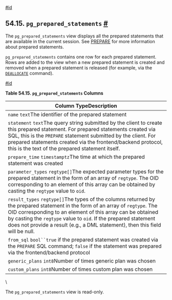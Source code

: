 [#id](#VIEW-PG-PREPARED-STATEMENTS)

## 54.15. `pg_prepared_statements` [#](#VIEW-PG-PREPARED-STATEMENTS)



The `pg_prepared_statements` view displays all the prepared statements that are available in the current session. See [PREPARE](sql-prepare) for more information about prepared statements.

`pg_prepared_statements` contains one row for each prepared statement. Rows are added to the view when a new prepared statement is created and removed when a prepared statement is released (for example, via the [`DEALLOCATE`](sql-deallocate) command).

[#id](#id-1.10.5.19.5)

**Table 54.15. `pg_prepared_statements` Columns**

| Column TypeDescription                                                                                                                                                                                                                                                                                                                            |
| ------------------------------------------------------------------------------------------------------------------------------------------------------------------------------------------------------------------------------------------------------------------------------------------------------------------------------------------------- |
| `name` `text`The identifier of the prepared statement                                                                                                                                                                                                                                                                                             |
| `statement` `text`The query string submitted by the client to create this prepared statement. For prepared statements created via SQL, this is the `PREPARE` statement submitted by the client. For prepared statements created via the frontend/backend protocol, this is the text of the prepared statement itself.                             |
| `prepare_time` `timestamptz`The time at which the prepared statement was created                                                                                                                                                                                                                                                                  |
| `parameter_types` `regtype[]`The expected parameter types for the prepared statement in the form of an array of `regtype`. The OID corresponding to an element of this array can be obtained by casting the `regtype` value to `oid`.                                                                                                             |
| `result_types` `regtype[]`The types of the columns returned by the prepared statement in the form of an array of `regtype`. The OID corresponding to an element of this array can be obtained by casting the `regtype` value to `oid`. If the prepared statement does not provide a result (e.g., a DML statement), then this field will be null. |
| `from_sql` `bool``true` if the prepared statement was created via the `PREPARE` SQL command; `false` if the statement was prepared via the frontend/backend protocol                                                                                                                                                                              |
| `generic_plans` `int8`Number of times generic plan was chosen                                                                                                                                                                                                                                                                                     |
| `custom_plans` `int8`Number of times custom plan was chosen                                                                                                                                                                                                                                                                                       |

\


The `pg_prepared_statements` view is read-only.